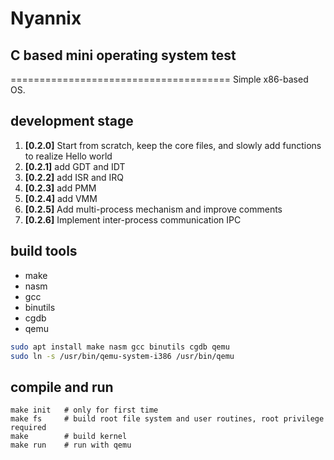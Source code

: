 # Nyannix

## C based mini operating system test

======================================
Simple x86-based OS.

## development stage

1. **[0.2.0]** Start from scratch, keep the core files, and slowly add functions to realize Hello world
2. **[0.2.1]** add GDT and IDT
3. **[0.2.2]** add ISR and IRQ
4. **[0.2.3]** add PMM
5. **[0.2.4]** add VMM
6. **[0.2.5]** Add multi-process mechanism and improve comments
7. **[0.2.6]** Implement inter-process communication IPC

## build tools

* make
* nasm
* gcc
* binutils
* cgdb
* qemu

```bash
sudo apt install make nasm gcc binutils cgdb qemu
sudo ln -s /usr/bin/qemu-system-i386 /usr/bin/qemu
```

## compile and run

```shell
make init   # only for first time
make fs     # build root file system and user routines, root privilege required
make        # build kernel
make run    # run with qemu
```
